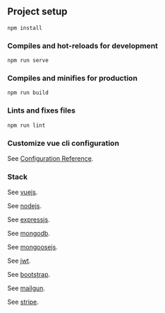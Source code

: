 ## Project setup

```
npm install

```

### Compiles and hot-reloads for development

```
npm run serve
```

### Compiles and minifies for production

```
npm run build
```

### Lints and fixes files

```
npm run lint
```

### Customize vue cli configuration

See [Configuration Reference](https://cli.vuejs.org/config/).

### Stack

See [vuejs](https://vuejs.org/).

See [nodejs](https://nodejs.org/en/).

See [expressjs](https://expressjs.com/).

See [mongodb](https://www.mongodb.com/).

See [mongoosejs](https://mongoosejs.com/).

See [jwt](https://jwt.io/).

See [bootstrap](https://getbootstrap.com/).

See [mailgun](https://www.mailgun.com/).

See [stripe](https://stripe.com/).
